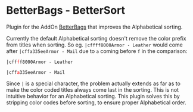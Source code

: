 # BetterBags - BetterSort

Plugin for the AddOn [BetterBags](https://www.curseforge.com/wow/addons/better-bags) that improves the Alphabetical sorting.

Currently the default Alphabetical sorting doesn't remove the color prefix from titles when sorting. So eg. `|cffff8000Armor - Leather` would come after `|cffa335eeArmor - Mail` due to `a` coming before `f` in the comparison:

`|cff`<code style="color : red">f</code>`f8000Armor - Leather`

`|cff`<code style="color : red">a</code>`335eeArmor - Mail`

Since `|` is a special character, the problem actually extends as far as to make the color coded titles always come last in the sorting. This is not intuitive behavior for an Alphabetical sorting. This plugin solves this by stripping color codes before sorting, to ensure proper Alphabetical order.

